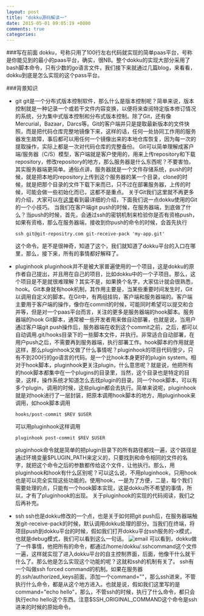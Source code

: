 ```yaml
---
layout: post
title: "dokku源码解读一"
date: 2015-05-01 09:05:19 +0800
comments: true
categories: 
---
```


###写在前面
dokku，号称只用了100行左右代码就实现的简单paas平台，号称是你能见到的最小的paas平台，确实，很NB。整个dokku的实现大部分采用了bash脚本命令，只有少数的go语言文件，我们接下来就通过几篇blog，来看看，dokku到底是怎么实现的这个pass平台。

<!--more-->

###背景知识
+ git
	git是一个分布式版本控制软件，那么什么是版本控制呢？简单来说，版本控制就是一种记录一个或若干文件内容变换，以便将来查阅特定版本修订情况的系统，分为集中式版本控制和分布式版本控制。除了Git，还有像Mercurial，Bazaar，Darcs等。Git的客户端并只是提取最新版本的文件快照，而是把代码仓库完整地镜像下来，这样的话，任何一处协同工作用的服务器发生故障，事后都可以用任何一个镜像出来的本地仓库恢复，因为每一次的提取操作，实际上都是一次对代码仓库的完整备份。
	Git可以简单理解成客户端/服务器（C/S）模型，客户端就是客户使用的，用来上传repository和下载repository，修改repository的地方，那么服务器是什么东西呢？不要害怕，其实服务器端更简单。通俗点讲，服务器就是一个文件存储系统，push的时候，就是把本地的repository上传到这个服务器的某一个目录，clone的时候，就是把那个目录的文件下载下来而已，只不过在部署服务器，上传的时候，可能会做一些初始化而已，这都不是重点。
	关于Git我们这里就不再更多的介绍，大家可以在[这里](git-scm.com/book/zn "git中文介绍")看到最详细的介绍，下面我们说一点dokku使用的Git的一个小技巧。
	当我们在客户端git push的时候，在服务器端，到底做了什么？当push的时候，首先，会通过ssh的密钥机制来检验你是否有资格push，如果有资格，那么在服务器端，接收到你push的命令的时候，会首先执行
    ```
    ssh git@git-repositry.com git-receive-pack 'my-app.git'
    ```
    这个命令。是不是很神奇，知道了这个，我们就知道了dokku平台的入口在哪里，那么，接下来，所有的事情都好解释了。

+ pluginhook
	pluginhook并不是被大家普遍使用的一个项目，这是dokku的原作者自己提出，并且用在自己的项目，比如dokku中的一个子项目。那么，这个项目是不是就很难理解？其实不是，如果换个名字，大家估计就会很熟悉，hook。Git本身就有hook机制，其作用主要是，当某些重要时间发生时，Git以调用自定义的脚本。在Git中，有两组挂钩，客户端和服务器端的。客户端主要用于客户端的操作，像你在commit的时候，可能同时希望可以提交和合并等，但是对一个paas平台而言，关注的更多是服务器端的hook脚本。服务器端的hook Git脚本，通常被一些开发者用来做自动部署，也就是说，当用户通过客户端git push操作后，服务器端在收到这个commit之前，之后，都可以自动调用.git/hooks目录下的一些脚本文件，并执行。非常适合自动部署，在用户push之后，不需要再到服务器端，执行部署工作。hook脚本的作用就是这样，那么pluginhook又做了什么事情呢？pluginhook的项目代码很少，只有不到200行的go语言的代码。是一个比hook本身更好的plugin system。相对于hook脚本，pluginhook更关注plugin，什么意思呢？就是说，他把所有的hook脚本都集中在一个plugins的目录里，当然，这个目录也是特定的目录，这样，操作系统才知道怎么去找plugin的目录。同一个hook脚本，可以有多个plugin，调用的时候，这些plugin都会去执行。简单来说呢，pluginhook就是对hook进行了一层封装，把原本调用hook脚本的地方，用pluginhook来调用，如hook脚本调用
    ```
    hooks/post-commit $REV $USER
    ```
    可以用pluginhook这样调用
    ```
    pluginhook post-commit $REV $USER
    ```
    pluginhook命令就是简单的把plugin目录下的所有路径都找一遍，这个路径是通过环境变量$PLUGIN_PATH来定义的，只要找到和命令相同的文件的名字，就把这个命令之后的参数都传给这个文件，让他执行。那么，用pluginhook和hook有什么区别呢？可以这么说，不用pluginhook，只用hook也是可以完全实现这些功能的。使用hook，一是为了方便，二是，每个我们需要处理的点，只能有一个hook脚本实现，这是dokku所不希望的事情，所以，才有了pluginhook的出现。
	关于pluginhook的实现的代码阅读，我们之后再补充。

+ ssh
	ssh也是dokku修改的一个点，也是关于如何把git push后，在服务器端触发git-receive-pack的时候，默认调用dokku处理的部分。当我们在终端，将项目push到dokku平台的时候，假如我们打开dokku平台ssh服务的-x模式，也就是debug模式，我们可以看到这么一句话。
    ![email](http://i1066.photobucket.com/albums/u407/5681713/octopress/sshd_zpspxi2f2st.png)
    可以看到，dokku做了一件事情，他把所有的命令，都通过/home/dokku/.sshcommand这个文件一遍，这样就实现了进入dokku平台的自主控制界面，后面，他像干什么就干什么了。那么他是怎么实现这个功能的呢？这就和ssh的机制有关了。
    ssh有一个叫做ssh forced command的机制。如果在服务器的.ssh/authorized_keys前面，添加一个command=""，那么ssh进来，不管执行什么命令，都是从这个地方进入。也就是说，假如我们这里写的是command="echo hello"，那么，不管ssh的时候，执行了什么命令，都只会执行echo hello这个东西。注意$SSH_ORIGINAL_COMMAND这个命令是ssh进来的时候的原始命令。
